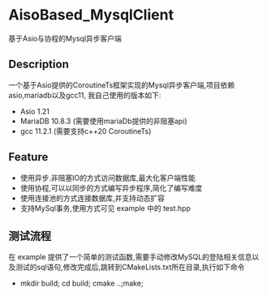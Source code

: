 # AisoBased_MysqlClient
基于Asio与协程的Mysql异步客户端
## Description
一个基于Asio提供的CoroutineTs框架实现的Mysql异步客户端,项目依赖asio,mariadb以及gcc11, 我自己使用的版本如下:
* Asio 1.21 
* MariaDB 10.8.3 (需要使用mariaDb提供的非阻塞api)
* gcc 11.2.1 (需要支持c++20 CoroutineTs)
## Feature
* 使用异步.非阻塞IO的方式访问数据库,最大化客户端性能
* 使用协程,可以以同步的方式编写异步程序,简化了编写难度
* 使用连接池的方式连接数据库,并支持动态扩容
* 支持MySql事务,使用方式可见 example 中的 test.hpp
## 测试流程
在 example 提供了一个简单的测试函数,需要手动修改MySQL的登陆相关信息以及测试的sql语句,修改完成后,跳转到CMakeLists.txt所在目录,执行如下命令
* mkdir build; cd build; cmake ..;make;
